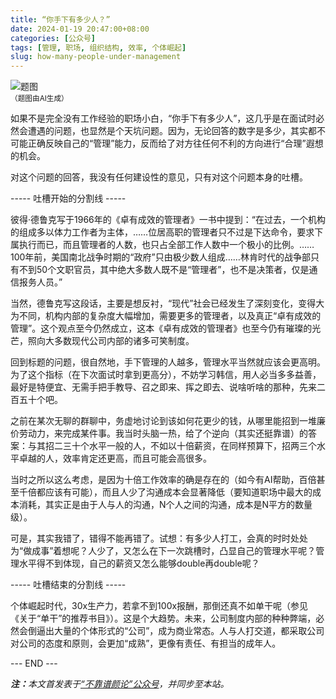 ```yaml
---
title: “你手下有多少人？”
date: 2024-01-19 20:47:00+08:00
categories: [公众号]
tags: [管理, 职场, 组织结构, 效率, 个体崛起]
slug: how-many-people-under-management
---
```


<div class="p-3 text-center">
  <img class="img-fluid" src="/uploads/2024/0119/01.png" alt="题图" style="max-width:640px">
  <div><small>（题图由AI生成）</small></div>
</div>

如果不是完全没有工作经验的职场小白，“你手下有多少人”，这几乎是在面试时必然会遭遇的问题，也显然是个天坑问题。因为，无论回答的数字是多少，其实都不可能正确反映自己的“管理”能力，反而给了对方往任何不利的方向进行“合理”遐想的机会。

对这个问题的回答，我没有任何建设性的意见，只有对这个问题本身的吐槽。

<div class="p-3 text-center">----- 吐槽开始的分割线 -----</div>

彼得·德鲁克写于1966年的《卓有成效的管理者》一书中提到：“在过去，一个机构的组成多以体力工作者为主体，……位居高职的管理者只不过是下达命令，要求下属执行而已，而且管理者的人数，也只占全部工作人数中一个极小的比例。……100年前，美国南北战争时期的“政府”只由极少数人组成……林肯时代的战争部只有不到50个文职官员，其中绝大多数人既不是“管理者”，也不是决策者，仅是通信报务人员。”

当然，德鲁克写这段话，主要是想反衬，“现代”社会已经发生了深刻变化，变得大为不同，机构内部的复杂度大幅增加，需要更多的管理者，以及真正“卓有成效的管理”。这个观点至今仍然成立，这本《卓有成效的管理者》也至今仍有璀璨的光芒，照向大多数现代公司内部的诸多可笑制度。

回到标题的问题，很自然地，手下管理的人越多，管理水平当然就应该会更高明。为了这个指标（在下次面试时拿到更高分），不妨学习韩信，用人必当多多益善，最好是特便宜、无需手把手教导、召之即来、挥之即去、说啥听啥的那种，先来二百五十个吧。

之前在某次无聊的群聊中，务虚地讨论到该如何花更少的钱，从哪里能招到一堆廉价劳动力，来完成某件事。我当时头脑一热，给了个逆向（其实还挺靠谱）的答案：与其招二三十个水平一般的人，不如以十倍薪资，在同样预算下，招两三个水平卓越的人，效率肯定还更高，而且可能会高很多。

当时之所以这么考虑，是因为十倍工作效率的确是存在的（如今有AI帮助，百倍甚至千倍都应该有可能），而且人少了沟通成本会显著降低（要知道职场中最大的成本消耗，其实正是由于人与人的沟通，N个人之间的沟通，成本是N平方的数量级）。

可是，其实我错了，错得不能再错了。试想：有多少人打工，会真的时时处处为“做成事”着想呢？人少了，又怎么在下一次跳槽时，凸显自己的管理水平呢？管理水平得不到体现，自己的薪资又怎么能够double再double呢？

<div class="p-3 text-center">----- 吐槽结束的分割线 -----</div>

个体崛起时代，30x生产力，若拿不到100x报酬，那倒还真不如单干呢（参见《关于“单干”的推荐书目》）。这是个大趋势。未来，公司制度内部的种种弊端，必然会倒逼出大量的个体形式的“公司”，成为商业常态。人与人打交道，都采取公司对公司的态度和原则，会更加“成熟”，更像有责任、有担当的成年人。

<div class="p-5 text-center">--- END ---</div>

<i><b>注：</b>本文首发表于[“不靠谱颜论”公众号](https://mp.weixin.qq.com/s/78TLknnfPmK9qHINW0CIRA)，并同步至本站。</i>
